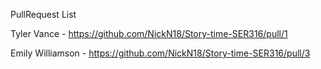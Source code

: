 PullRequest List

Tyler Vance - https://github.com/NickN18/Story-time-SER316/pull/1 

Emily Williamson - https://github.com/NickN18/Story-time-SER316/pull/3
